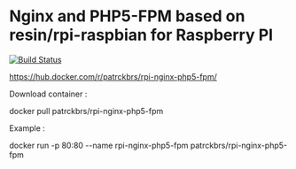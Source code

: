 # Nginx and PHP5-FPM based on resin/rpi-raspbian for Raspberry PI

[![Build Status](http://jenkins.dev.codexatomos.org/job/docker-rpi/rpi-nginx-php5-fpm/rpi-nginx-php5-fpm-dev/badge/icon)](http://jenkins.dev.codexatomos.org/job/docker-rpi/rpi-nginx-php5-fpm/rpi-nginx-php5-fpm-dev)

https://hub.docker.com/r/patrckbrs/rpi-nginx-php5-fpm/ 

Download container :

docker pull patrckbrs/rpi-nginx-php5-fpm

Example :

docker run -p 80:80 --name rpi-nginx-php5-fpm patrckbrs/rpi-nginx-php5-fpm

